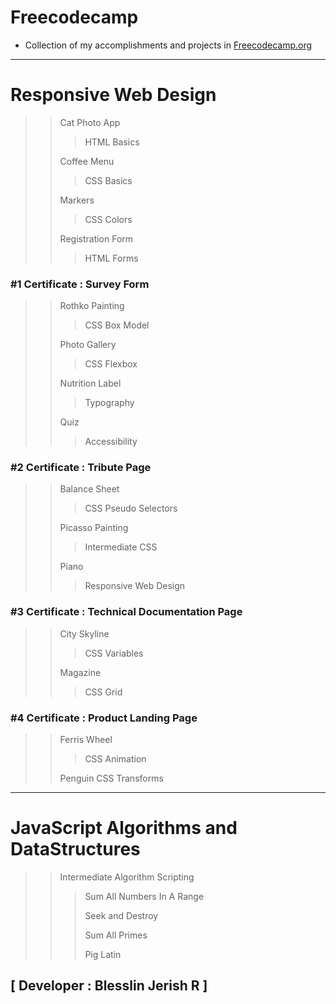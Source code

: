 # Freecodecamp

- Collection of my accomplishments and projects in <a href="https://freecodecamp.org"> Freecodecamp.org</a>

---

# Responsive Web Design
>>Cat Photo App
>>>HTML Basics
>>
>>Coffee Menu
>>>CSS Basics
>>
>>Markers
>>>CSS Colors
>>
>>Registration Form
>>>HTML Forms
>>
### #1 Certificate : Survey Form
>>
>>Rothko Painting
>>>CSS Box Model
>>
>>Photo  Gallery
>>>CSS Flexbox
>>
>>Nutrition Label
>>>Typography
>>
>>Quiz
>>>Accessibility
>>
### #2 Certificate : Tribute Page
>>
>>Balance Sheet
>>>CSS Pseudo Selectors
>>
>>Picasso Painting
>>>Intermediate CSS
>>
>>Piano
>>>Responsive Web Design
>>
### #3 Certificate : Technical Documentation Page
>>
>>City Skyline
>>>CSS Variables  
>>
>>Magazine
>>>CSS Grid
>>
### #4 Certificate : Product Landing Page
>>
>>Ferris Wheel
>>>CSS Animation
>>
>>Penguin
>>CSS Transforms
---
# JavaScript Algorithms and DataStructures

>> Intermediate Algorithm Scripting
>>>Sum All Numbers In A Range
>>> 
>>>Seek and Destroy
>>> 
>>>Sum All Primes
>>> 
>>>Pig Latin
## [ Developer : Blesslin Jerish R ]
